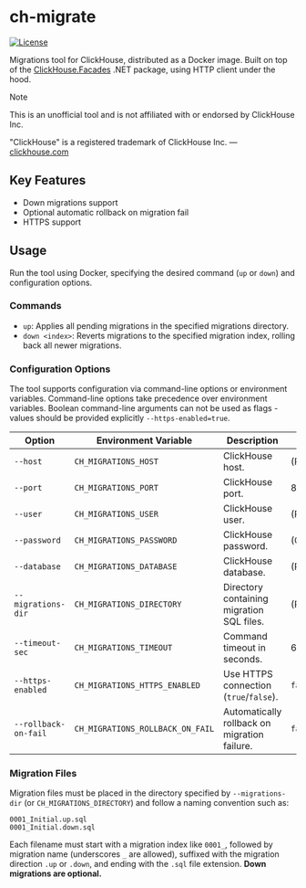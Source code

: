 # ch-migrate
[![License](https://img.shields.io/github/license/MikeAmputer/clickhouse-migrate)](https://github.com/MikeAmputer/clickhouse-migrate/blob/master/LICENSE)

Migrations tool for ClickHouse, distributed as a Docker image. Built on top of the [ClickHouse.Facades](https://github.com/MikeAmputer/ClickHouse.Facades) .NET package, using HTTP client under the hood.

> [!NOTE]
> This is an unofficial tool and is not affiliated with or endorsed by ClickHouse Inc.
> 
> "ClickHouse" is a registered trademark of ClickHouse Inc. — [clickhouse.com](https://clickhouse.com/)

## Key Features
- Down migrations support
- Optional automatic rollback on migration fail
- HTTPS support

## Usage
Run the tool using Docker, specifying the desired command (`up` or `down`) and configuration options.

### Commands
- `up`: Applies all pending migrations in the specified migrations directory.
- `down <index>`: Reverts migrations to the specified migration index, rolling back all newer migrations.

### Configuration Options
The tool supports configuration via command-line options or environment variables. Command-line options take precedence over environment variables. Boolean command-line arguments can not be used as flags - values should be provided explicitly `--https-enabled=true`.

| Option                | Environment Variable           | Description                                    | Default           |
|-----------------------|--------------------------------|------------------------------------------------|-------------------|
| `--host`              | `CH_MIGRATIONS_HOST`           | ClickHouse host.                               | (Required)        |
| `--port`              | `CH_MIGRATIONS_PORT`           | ClickHouse port.                               | 8123              |
| `--user`              | `CH_MIGRATIONS_USER`           | ClickHouse user.                               | (Required)        |
| `--password`          | `CH_MIGRATIONS_PASSWORD`       | ClickHouse password.                           | (Optional)        |
| `--database`          | `CH_MIGRATIONS_DATABASE`       | ClickHouse database.                           | (Required)        |
| `--migrations-dir`    | `CH_MIGRATIONS_DIRECTORY`      | Directory containing migration SQL files.      | (Required)        |
| `--timeout-sec`       | `CH_MIGRATIONS_TIMEOUT`        | Command timeout in seconds.                    | 60                |
| `--https-enabled`     | `CH_MIGRATIONS_HTTPS_ENABLED`  | Use HTTPS connection (`true`/`false`).         | `false`           |
| `--rollback-on-fail`  | `CH_MIGRATIONS_ROLLBACK_ON_FAIL` | Automatically rollback on migration failure. | `false`           |

### Migration Files
Migration files must be placed in the directory specified by `--migrations-dir` (or `CH_MIGRATIONS_DIRECTORY`) and follow a naming convention such as:
```
0001_Initial.up.sql
0001_Initial.down.sql
```
Each filename must start with a migration index like `0001_`, followed by migration name (underscores `_` are allowed), suffixed with the migration direction `.up` or `.down`, and ending with the `.sql` file extension. **Down migrations are optional.**
